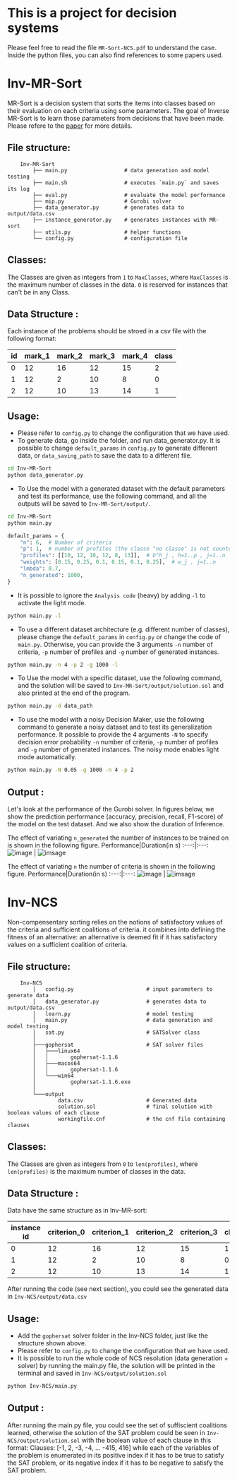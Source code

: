 # This is a project for decision systems

Please feel free to read the file `MR-Sort-NCS.pdf` to understand the case. Inside the python files, you can also find references to some papers used.

# Inv-MR-Sort
MR-Sort is a decision system that sorts the items into classes based on their evaluation on each criteria using some parameters. The goal of Inverse MR-Sort is to learn those parameters from decisions that have been made. 
Please refere to the [paper](https://www.researchgate.net/publication/221367488_Learning_the_Parameters_of_a_Multiple_Criteria_Sorting_Method) for more details.

## File structure:
```
    Inv-MR-Sort
        ├── main.py                  # data generation and model testing
        ├── main.sh                  # executes `main.py` and saves its log
        ├── eval.py                  # evaluate the model performance
        ├── mip.py                   # Gurobi solver
        ├── data_generator.py        # generates data to output/data.csv
        ├── instance_generator.py    # generates instances with MR-sort
        ├── utils.py                 # helper functions
        └── config.py                # configuration file 
```
## Classes:
The Classes are given as integers from `1` to `MaxClasses`, where `MaxClasses` is the maximum number of classes in the data. `0` is reserved for instances that can't be in any Class.

## Data Structure :
Each instance of the problems should be stroed in a csv file with the following format:
<center>

| id  |  mark_1  |  mark_2  |mark_3 |   mark_4  |      class   |
|---- |----|----|----|--------------|-----------|
|  0  |  12  |  16  |    12         |     15    |     2    |
|  1  |  12  |  2  |     10         |     8     |     0    |
|  2  |  12  |  10  |    13         |     14    |     1    |
</center>

## Usage:
- Please refer to `config.py` to change the configuration that we have used.
- To generate data, go inside the folder, and run data_generator.py. It is possible to change `default_params` in `config.py` to generate different data, or `data_saving_path` to save the data to a different file.
```bash
cd Inv-MR-Sort
python data_generator.py
```
- To Use the model with a generated dataset with the default parameters and test its performance, use the following command, and all the outputs will be saved to `Inv-MR-Sort/output/`.
```bash
cd Inv-MR-Sort
python main.py
```
```python
default_params = {
    "n": 6,  # Number of criteria
    "p": 1,  # number of profiles (the classe "no classe" is not counted)
    "profiles": [[10, 12, 10, 12, 8, 13]],  # b^h_j , h=1..p , j=1..n
    "weights": [0.15, 0.25, 0.1, 0.15, 0.1, 0.25],  # w_j , j=1..n
    "lmbda": 0.7,
    "n_generated": 1000,
}
```
- It is possible to ignore the `Analysis code` (heavy) by adding `-l` to activate the light mode.
```bash
python main.py -l
```

- To use a different dataset architecture (e.g. different number of classes), please change the `default_params` in `config.py` or change the code of `main.py`. Otherwise, you can provide the 3 arguments `-n` number of criteria, `-p` number of profiles and `-g` number of generated instances.

```bash
python main.py -n 4 -p 2 -g 1000 -l
```

- To Use the model with a specific dataset, use the following command, and the solution will be saved to `Inv-MR-Sort/output/solution.sol` and also printed at the end of the program.
```bash
python main.py -d data_path
```
- To use the model with a noisy Decision Maker, use the following command to generate a noisy dataset and to test its generalization performance. It possible to provide the 4 arguments `-N` to specify decision error probability `-n` number of criteria, `-p` number of profiles and `-g` number of generated instances. The noisy mode enables light mode automatically.
```bash
python main.py -N 0.05 -g 1000 -n 4 -p 2
```
## Output :
Let's look at the performance of the Gurobi solver. In figures below, we show the prediction performance (accuracy, precision, recall, F1-score) of the model on the test dataset. And we also show the duration of Inference.


The effect of variating `n_generated` the number of instances to be trained on is shown in the following figure.
Performance|Duration(in s)
:---:|:---:
![image](./assets/score_n_generated_effect.png) | ![imsage](./assets/duration_n_generated_effect.png)


The effect of variating `n` the number of criteria is shown in the following figure.
Performance|Duration(in s)
:---:|:---:
![image](./assets/score_n_effect.png) | ![imsage](./assets/duration_n_effect.png)


# Inv-NCS
Non-compensentary sorting relies on the notions of satisfactory values of the criteria and sufficient coalitions of criteria. it combines into defining the fitness of an alternative: an alternative is deemed fit if it has satisfactory values on a sufficient coalition of criteria.
## File structure:
```
    Inv-NCS
        │   config.py                       # input parameters to generate data
        │   data_generator.py               # generates data to output/data.csv
        │   learn.py                        # model testing
        │   main.py                         # data generation and model testing
        │   sat.py                          # SATSolver class
        │
        ├───gophersat                       # SAT solver files
        │   ├───linux64
        │   │       gophersat-1.1.6
        │   ├───macos64
        │   │       gophersat-1.1.6
        │   └───win64
        │           gophersat-1.1.6.exe
        │
        └───output
                data.csv                    # Generated data
                solution.sol                # final solution with boolean values of each clause
                workingfile.cnf             # the cnf file containing clauses

```

## Classes:
The Classes are given as integers from `0` to `len(profiles)`, where `len(profiles)` is the maximum number of classes in the data. 

## Data Structure :
Data have the same structure as in Inv-MR-sort:
<center>

| instance id  |criterion_0|criterion_1|criterion_2|criterion_3|    class  |
|------------- |-----------|-----------|-----------|-----------|-----------|
|  0           |  12       |  16       |    12     |     15    |     1     |
|  1           |  12       |  2        |    10     |     8     |     0     |
|  2           |  12       |  10       |    13     |     14    |     1     |

</center>

After running the code (see next section), you could see the generated data in `Inv-NCS/output/data.csv`
## Usage:

- Add the `gophersat` solver folder in the Inv-NCS folder, just like the structure shown above.
- Please refer to `config.py` to change the configuration that we have used.
- It is possible to run the whole code of NCS resolution (data generation + solver) by running the main.py file, the solution will be printed in the terminal and saved in `Inv-NCS/output/solution.sol`
```bash
python Inv-NCS/main.py
```
## Output :
After running the main.py file, you could see the set of suffiscient coalitions learned, otherwise the solution of the SAT problem could be seen in `Inv-NCS/output/solution.sol`
with the boolean value of each clause in this format:
Clauses: [-1, 2, -3, -4, ...  -415, 416] 
while each of the variables of the problem is enumerated in its positive index if it has to be true to satisfy the SAT problem, or its negative index if it has to be negative to satisfy the SAT problem.
